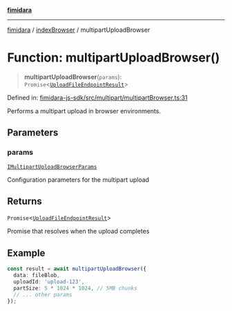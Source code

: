 [**fimidara**](../../README.md)

***

[fimidara](../../modules.md) / [indexBrowser](../README.md) / multipartUploadBrowser

# Function: multipartUploadBrowser()

> **multipartUploadBrowser**(`params`): `Promise`\<[`UploadFileEndpointResult`](../type-aliases/UploadFileEndpointResult.md)\>

Defined in: [fimidara-js-sdk/src/multipart/multipartBrowser.ts:31](https://github.com/softkave/fimidara/blob/feac071900ab8644442d355e5cb5db9df2f34600/fimidara-js-sdk/src/multipart/multipartBrowser.ts#L31)

Performs a multipart upload in browser environments.

## Parameters

### params

[`IMultipartUploadBrowserParams`](../interfaces/IMultipartUploadBrowserParams.md)

Configuration parameters for the multipart upload

## Returns

`Promise`\<[`UploadFileEndpointResult`](../type-aliases/UploadFileEndpointResult.md)\>

Promise that resolves when the upload completes

## Example

```typescript
const result = await multipartUploadBrowser({
  data: fileBlob,
  uploadId: 'upload-123',
  partSize: 5 * 1024 * 1024, // 5MB chunks
  // ... other params
});
```
